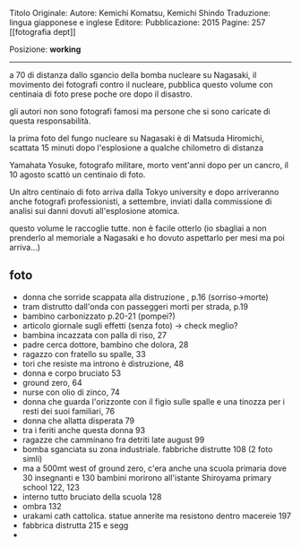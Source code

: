 Titolo Originale: 
Autore: Kemichi Komatsu, Kemichi Shindo
Traduzione: lingua giapponese e inglese
Editore: 
Pubblicazione: 2015
Pagine: 257
[[fotografia dept]]

Posizione: **working**

---

a 70 di distanza dallo sgancio della bomba nucleare su Nagasaki, il movimento dei fotografi contro il nucleare, pubblica questo volume con centinaia di foto prese poche ore dopo il disastro.

gli autori non sono fotografi famosi ma persone che si sono caricate di questa responsabilità.

la prima foto del fungo nucleare su Nagasaki è di Matsuda Hiromichi, scattata 15 minuti dopo l'esplosione a qualche chilometro di distanza

Yamahata Yosuke, fotografo militare, morto vent'anni dopo per un cancro, il 10 agosto scattò un centinaio di foto. 

Un altro centinaio di foto arriva dalla Tokyo university e dopo arriveranno anche fotografi professionisti, a settembre, inviati dalla commissione di analisi sui danni dovuti all'esplosione atomica.

questo volume le raccoglie tutte. non è facile otterlo (io sbagliai a non prenderlo al memoriale a Nagasaki e ho dovuto aspettarlo per mesi ma poi arriva...)




## foto
- donna che sorride scappata alla distruzione , p.16 (sorriso->morte)
- tram distrutto dall'onda con passeggeri morti per strada, p.19
- bambino carbonizzato p.20-21 (pompei?)
- articolo giornale sugli effetti (senza foto) -> check meglio?
- bambina incazzata con palla di riso, 27
- padre cerca dottore, bambino che dolora, 28
- ragazzo con fratello su spalle, 33
- tori che resiste ma introno è distruzione, 48
- donna e corpo bruciato 53
- ground zero, 64
- nurse con olio di zinco, 74
- donna che guarda l'orizzonte con il figio sulle spalle e una tinozza per i resti dei suoi familiari, 76
- donna che allatta disperata 79
- tra i feriti anche questa donna 93
- ragazze che camminano fra detriti late august 99
- bomba sganciata su zona industriale. fabbriche distrutte 108 (2 foto simli)
- ma a 500mt west of ground zero, c'era anche una scuola primaria dove 30 insegnanti e 130 bambini morirono all'istante Shiroyama primary school 122, 123
- interno tutto bruciato della scuola 128
- ombra 132
- urakami cath cattolica. statue annerite ma resistono dentro macereie 197
- fabbrica distrutta 215 e segg
- 
